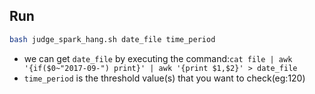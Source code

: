 ## Run

```bash
bash judge_spark_hang.sh date_file time_period
``` 

* we can get `date_file` by executing the command:`cat file | awk '{if($0~"2017-09-") print}' | awk '{print $1,$2}' > date_file`
* `time_period` is the threshold value(s) that you want to check(eg:120)
